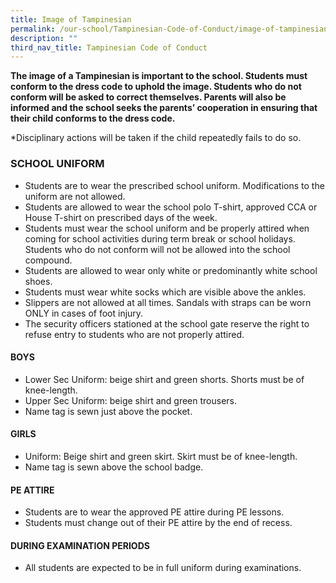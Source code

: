 ```yaml
---
title: Image of Tampinesian
permalink: /our-school/Tampinesian-Code-of-Conduct/image-of-tampinesian/
description: ""
third_nav_title: Tampinesian Code of Conduct
---
```

**The image of a Tampinesian is important to the school. Students must conform to the dress code to uphold the image. Students who do not conform will be asked to correct themselves. Parents will also be informed and the school seeks the parents’ cooperation in ensuring that their child conforms to the dress code.**    

*Disciplinary actions will be taken if the child repeatedly fails to do so.

### SCHOOL UNIFORM

*   Students are to wear the prescribed school uniform. Modifications to the uniform are not allowed.
*   Students are allowed to wear the school polo T-shirt, approved CCA or House T-shirt on prescribed days of the week.
*   Students must wear the school uniform and be properly attired when coming for school activities during term break or school holidays. Students who do not conform will not be allowed into the school compound.
*   Students are allowed to wear only white or predominantly white school shoes.
*   Students must wear white socks which are visible above the ankles.
*   Slippers are not allowed at all times. Sandals with straps can be worn ONLY in cases of foot injury.
*   The security officers stationed at the school gate reserve the right to refuse entry to students who are not properly attired.

#### BOYS

*   Lower Sec Uniform: beige shirt and green shorts. Shorts must be of knee-length.
*   Upper Sec Uniform: beige shirt and green trousers.
*   Name tag is sewn just above the pocket.

#### GIRLS

*   Uniform: Beige shirt and green skirt. Skirt must be of knee-length.
*   Name tag is sewn above the school badge.

#### PE ATTIRE

*   Students are to wear the approved PE attire during PE lessons.
*   Students must change out of their PE attire by the end of recess. 

#### DURING EXAMINATION PERIODS

*   All students are expected to be in full uniform during examinations.
